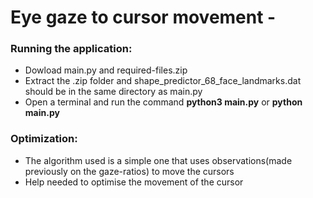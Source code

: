 # Eye gaze to cursor movement -

### Running the application:
* Dowload main.py and required-files.zip
* Extract the .zip folder and shape_predictor_68_face_landmarks.dat should be in the same directory as main.py
* Open a terminal and run the command **python3 main.py** or **python main.py**

### Optimization:
* The algorithm used is a simple one that uses observations(made previously on the gaze-ratios) to move the cursors
* Help needed to optimise the movement of the cursor
